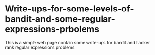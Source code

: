 # Write-ups-for-some-levels-of-bandit-and-some-regular-expressions-prbolems
This is a simple web page contain some write-ups for bandit and hacker rank regular expressions problems
